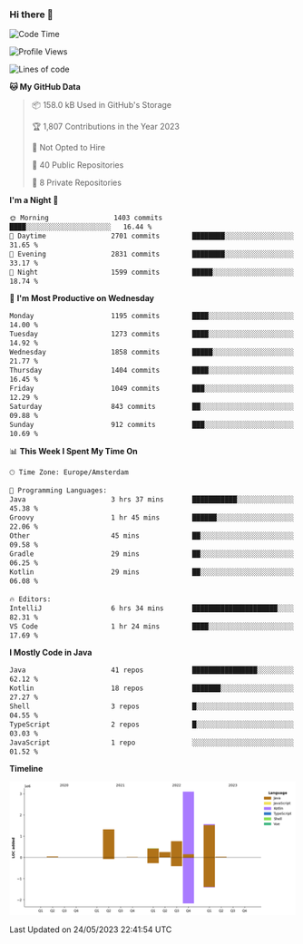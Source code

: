 ### Hi there 👋


<!--START_SECTION:waka-->
![Code Time](http://img.shields.io/badge/Code%20Time-3%2C222%20hrs%2052%20mins-blue)

![Profile Views](http://img.shields.io/badge/Profile%20Views-3-blue)

![Lines of code](https://img.shields.io/badge/From%20Hello%20World%20I%27ve%20Written-7.5%20million%20lines%20of%20code-blue)

**🐱 My GitHub Data** 

> 📦 158.0 kB Used in GitHub's Storage 
 > 
> 🏆 1,807 Contributions in the Year 2023
 > 
> 🚫 Not Opted to Hire
 > 
> 📜 40 Public Repositories 
 > 
> 🔑 8 Private Repositories 
 > 
**I'm a Night 🦉** 

```text
🌞 Morning                1403 commits        ████░░░░░░░░░░░░░░░░░░░░░   16.44 % 
🌆 Daytime                2701 commits        ████████░░░░░░░░░░░░░░░░░   31.65 % 
🌃 Evening                2831 commits        ████████░░░░░░░░░░░░░░░░░   33.17 % 
🌙 Night                  1599 commits        █████░░░░░░░░░░░░░░░░░░░░   18.74 % 
```
📅 **I'm Most Productive on Wednesday** 

```text
Monday                   1195 commits        ████░░░░░░░░░░░░░░░░░░░░░   14.00 % 
Tuesday                  1273 commits        ████░░░░░░░░░░░░░░░░░░░░░   14.92 % 
Wednesday                1858 commits        █████░░░░░░░░░░░░░░░░░░░░   21.77 % 
Thursday                 1404 commits        ████░░░░░░░░░░░░░░░░░░░░░   16.45 % 
Friday                   1049 commits        ███░░░░░░░░░░░░░░░░░░░░░░   12.29 % 
Saturday                 843 commits         ██░░░░░░░░░░░░░░░░░░░░░░░   09.88 % 
Sunday                   912 commits         ███░░░░░░░░░░░░░░░░░░░░░░   10.69 % 
```


📊 **This Week I Spent My Time On** 

```text
🕑︎ Time Zone: Europe/Amsterdam

💬 Programming Languages: 
Java                     3 hrs 37 mins       ███████████░░░░░░░░░░░░░░   45.38 % 
Groovy                   1 hr 45 mins        ██████░░░░░░░░░░░░░░░░░░░   22.06 % 
Other                    45 mins             ██░░░░░░░░░░░░░░░░░░░░░░░   09.58 % 
Gradle                   29 mins             ██░░░░░░░░░░░░░░░░░░░░░░░   06.25 % 
Kotlin                   29 mins             ██░░░░░░░░░░░░░░░░░░░░░░░   06.08 % 

🔥 Editors: 
IntelliJ                 6 hrs 34 mins       █████████████████████░░░░   82.31 % 
VS Code                  1 hr 24 mins        ████░░░░░░░░░░░░░░░░░░░░░   17.69 % 
```

**I Mostly Code in Java** 

```text
Java                     41 repos            ████████████████░░░░░░░░░   62.12 % 
Kotlin                   18 repos            ███████░░░░░░░░░░░░░░░░░░   27.27 % 
Shell                    3 repos             █░░░░░░░░░░░░░░░░░░░░░░░░   04.55 % 
TypeScript               2 repos             █░░░░░░░░░░░░░░░░░░░░░░░░   03.03 % 
JavaScript               1 repo              ░░░░░░░░░░░░░░░░░░░░░░░░░   01.52 % 
```



**Timeline**

![Lines of Code chart](https://raw.githubusercontent.com/powercasgamer/powercasgamer/master/assets/bar_graph.png)


 Last Updated on 24/05/2023 22:41:54 UTC
<!--END_SECTION:waka-->
